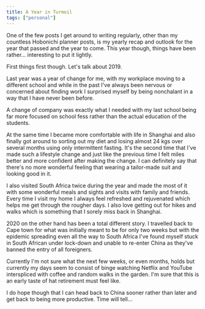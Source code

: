 ```yaml
---
title: A Year in Turmoil
tags: ["personal"]
---
```

One of the few posts I get around to writing regularly, other than my countless Hobonichi planner posts, is my yearly recap and outlook for the year that passed and the year to come. This year though, things have been rather... interesting to put it lightly.

First things first though. Let's talk about 2019.

Last year was a year of change for me, with my workplace moving to a different school and while in the past I've always been nervous or concerned about finding work I surprised myself by being nonchalant in a way that I have never been before.

A change of company was exactly what I needed with my last school being far more focused on school fess rather than the actual education of the students.

At the same time I became more comfortable with life in Shanghai and also finally got around to sorting out my diet and losing almost 24 kgs over several months using only intermittent fasting. It's the second time that I've made such a lifestyle change and just like the previous time I felt miles better and more confident after making the change. I can definitely say that there's no more wonderful feeling that wearing a tailor-made suit and looking good in it.

I also visited South Africa twice during the year and made the most of it with some wonderful meals and sights and visits with family and friends. Every time I visit my home I always feel refreshed and rejuvenated which helps me get through the rougher days. I also love getting out for hikes and walks which is something that I sorely miss back in Shanghai.

2020 on the other hand has been a total different story. I travelled back to Cape town for what was initially meant to be for only two weeks but with the epidemic spreading even all the way to South Africa I've found myself stuck in South African under lock-down and unable to re-enter China as they've banned the entry of all foreigners.

Currently I'm not sure what the next few weeks, or even months, holds but currently my days seem to consist of binge watching Netflix and YouTube interspliced with coffee and random walks in the garden. I'm sure that this is an early taste of hat retirement must feel like.

I do hope though that I can head back to China sooner rather than later and get back to being more productive. Time will tell...
